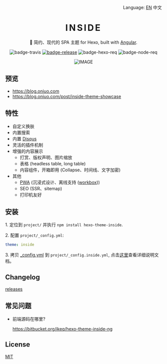 <div align="right">
  Language:
  <!--<a title="English" href="/ikeq/hexo-theme-inside/blob/master/README.md">EN</a>-->
  <a title="English" href="https://github.com/ikeq/hexo-theme-inside/blob/master/README.md">EN</a>
  中文
</div>

# <div style="text-align:center;text-transform:uppercase;letter-spacing:4px">inside</div>

<div style="text-align:center">

🌈 简约、现代的 SPA 主题 for Hexo, built with [Angular](https://angular.io).

![badge-travis] [![badge-release]][releases] ![badge-hexo-req] ![badge-node-req]

![IMAGE](https://blog.oniuo.com/screenshot.webp)

</div>

## 预览

- https://blog.oniuo.com
- https://blog.oniuo.com/post/inside-theme-showcase

## 特性

- 自定义换肤
- 内置搜索
- 内置 [Disqus](https://disqus.com)
- 灵活的插件机制
- 增强的内容展示
  - 打赏、版权声明、图片缩放
  - 表格 (headless table, long table)
  - 内容组件，开箱即用 (Collapse、时间线、文字加密)
- 其他
  - [PWA](https://developers.google.com/web/progressive-web-apps) (沉浸式设计、离线支持 ([workbox](https://developers.google.com/web/tools/workbox/)))
  - SEO (SSR、sitemap)
  - 打印机友好

## 安装

1\. 定位到 `project/` 并执行 `npm install hexo-theme-inside`.

2\. 配置 `project/_config.yml`:

```yml
theme: inside
```

3\. 拷贝 [_config.yml](https://github.com/ikeq/hexo-theme-inside/blob/master/_config.yml) 到 `project/_config.inside.yml`, 点击[这里](https://blog.oniuo.com/theme-inside)查看详细说明文档。

## Changelog

[releases]

## 常见问题

- 前端源码在哪里?

  https://bitbucket.org/ikeq/hexo-theme-inside-ng

## License

[MIT](LICENSE)

[badge-travis]: https://img.shields.io/travis/ikeq/hexo-theme-inside?style=flat-square
[badge-release]: https://img.shields.io/github/release/ikeq/hexo-theme-inside?style=flat-square&color=brightgreen
[badge-hexo-req]: https://img.shields.io/badge/hexo-5.2%2B-blue?style=flat-square
[badge-node-req]: https://img.shields.io/badge/node-12%2B-blue?style=flat-square

[releases]: https://github.com/ikeq/hexo-theme-inside/releases
[travis]: https://travis-ci.com/ikeq/hexo-theme-inside
